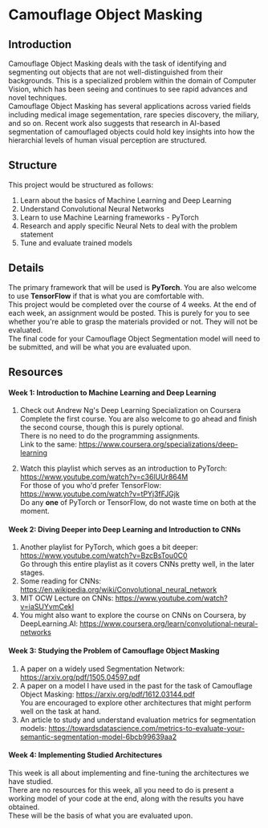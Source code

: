 # <b>Camouflage Object Masking</b>

## Introduction
Camouflage Object Masking deals with the task of identifying and segmenting out objects that are not well-distinguished from their backgrounds. This is a specialized problem within the domain of Computer Vision, which has been seeing and continues to see rapid advances and novel techniques.<br>
Camouflage Object Masking has several applications across varied fields including medical image segementation, rare species discovery, the miliary, and so on. Recent work also suggests that research in AI-based segmentation of camouflaged objects could hold key insights into how the hierarchial levels of human visual perception are structured.<br>

## Structure
This project would be structured as follows:<br>
1. Learn about the basics of Machine Learning and Deep Learning
2. Understand Convolutional Neural Networks
3. Learn to use Machine Learning frameworks - PyTorch
4. Research and apply specific Neural Nets to deal with the problem statement
5. Tune and evaluate trained models
<!-- end of the list -->

## Details
The primary framework that will be used is <b>PyTorch</b>. You are also welcome to use <b>TensorFlow</b> if that is what you are comfortable with.<br>
This project would be completed over the course of 4 weeks. At the end of each week, an assignment would be posted. This is purely for you to see whether you're able to grasp the materials provided or not. They will not be evaluated.<br>
The final code for your Camouflage Object Segmentation model will need to be submitted, and will be what you are evaluated upon.

## Resources
#### Week 1: Introduction to Machine Learning and Deep Learning
1. Check out Andrew Ng's Deep Learning Specialization on Coursera<br>
Complete the first course. You are also welcome to go ahead and finish the second course, though this is purely optional.<br>
There is no need to do the programming assignments.<br>
Link to the same: https://www.coursera.org/specializations/deep-learning

2. Watch this playlist which serves as an introduction to PyTorch: https://www.youtube.com/watch?v=c36lUUr864M <br>
For those of you who'd prefer TensorFlow: https://www.youtube.com/watch?v=tPYj3fFJGjk <br>
Do any <b>one</b> of PyTorch or TensorFlow, do not waste time on both at the moment.

#### Week 2: Diving Deeper into Deep Learning and Introduction to CNNs
1. Another playlist for PyTorch, which goes a bit deeper: https://www.youtube.com/watch?v=BzcBsTou0C0 <br>
Go through this entire playlist as it covers CNNs pretty well, in the later stages.
2. Some reading for CNNs: https://en.wikipedia.org/wiki/Convolutional_neural_network
3. MIT OCW Lecture on CNNs: https://www.youtube.com/watch?v=iaSUYvmCekI
4. You might also want to explore the course on CNNs on Coursera, by DeepLearning.AI: https://www.coursera.org/learn/convolutional-neural-networks

#### Week 3: Studying the Problem of Camouflage Object Masking
1. A paper on a widely used Segmentation Network: https://arxiv.org/pdf/1505.04597.pdf <br>
2. A paper on a model I have used in the past for the task of Camouflage Object Masking: https://arxiv.org/pdf/1612.03144.pdf <br>
You are encouraged to explore other architectures that might perform well on the task at hand.<br>
3. An article to study and understand evaluation metrics for segmentation models: https://towardsdatascience.com/metrics-to-evaluate-your-semantic-segmentation-model-6bcb99639aa2 <br>

#### Week 4: Implementing Studied Architectures
This week is all about implementing and fine-tuning the architectures we have studied.<br>
There are no resources for this week, all you need to do is present a working model of your code at the end, along with the results you have obtained. <br>
These will be the basis of what you are evaluated upon.
